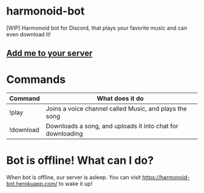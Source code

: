 # harmonoid-bot
[WIP] Harmonoid bot for Discord, that plays your favorite music and can even download it!

## [Add me to your server](https://discord.com/oauth2/authorize?client_id=802600265005137980&scope=bot&permissions=36932608)


# Commands
| Command                | What does it do                                            |
|------------------------|------------------------------------------------------------|
| !play <song name>      | Joins a voice channel called Music, and plays the song     |
| !download <song name>  | Downloads a song, and uploads it into chat for downloading |

# Bot is offline! What can I do?
When bot is offline, our server is asleep. You can visit https://harmonoid-bot.herokuapp.com/ to wake it up!